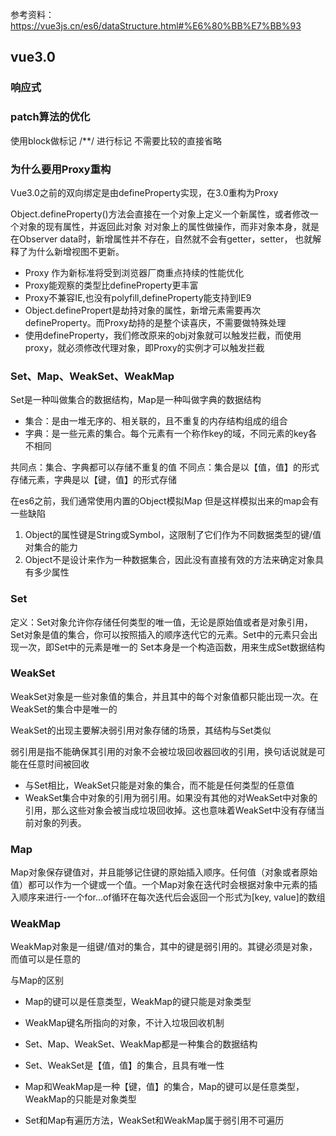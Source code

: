 参考资料：https://vue3js.cn/es6/dataStructure.html#%E6%80%BB%E7%BB%93
## vue3.0
### 响应式

### patch算法的优化
使用block做标记 /**/
进行标记 不需要比较的直接省略

### 为什么要用Proxy重构
Vue3.0之前的双向绑定是由defineProperty实现，在3.0重构为Proxy

Object.defineProperty()方法会直接在一个对象上定义一个新属性，或者修改一个对象的现有属性，并返回此对象
对对象上的属性做操作，而非对象本身，就是在Observer data时，新增属性并不存在，自然就不会有getter，setter，
也就解释了为什么新增视图不更新。

* Proxy 作为新标准将受到浏览器厂商重点持续的性能优化
* Proxy能观察的类型比defineProperty更丰富
* Proxy不兼容IE,也没有polyfill,defineProperty能支持到IE9
* Object.definePropert是劫持对象的属性，新增元素需要再次defineProperty。而Proxy劫持的是整个读喜庆，不需要做特殊处理
* 使用defineProperty，我们修改原来的obj对象就可以触发拦截，而使用proxy，就必须修改代理对象，即Proxy的实例才可以触发拦截

### Set、Map、WeakSet、WeakMap
Set是一种叫做集合的数据结构，Map是一种叫做字典的数据结构

* 集合：是由一堆无序的、相关联的，且不重复的内存结构组成的组合
* 字典：是一些元素的集合。每个元素有一个称作key的域，不同元素的key各不相同

共同点：集合、字典都可以存储不重复的值
不同点：集合是以【值，值】的形式存储元素，字典是以【键，值】的形式存储

在es6之前，我们通常使用内置的Object模拟Map
但是这样模拟出来的map会有一些缺陷
1. Object的属性键是String或Symbol，这限制了它们作为不同数据类型的键/值对集合的能力
2. Object不是设计来作为一种数据集合，因此没有直接有效的方法来确定对象具有多少属性

### Set
定义：Set对象允许你存储任何类型的唯一值，无论是原始值或者是对象引用，Set对象是值的集合，你可以按照插入的顺序迭代它的元素。Set中的元素只会出现一次，即Set中的元素是唯一的
Set本身是一个构造函数，用来生成Set数据结构

### WeakSet
WeakSet对象是一些对象值的集合，并且其中的每个对象值都只能出现一次。在WeakSet的集合中是唯一的

WeakSet的出现主要解决弱引用对象存储的场景，其结构与Set类似

弱引用是指不能确保其引用的对象不会被垃圾回收器回收的引用，换句话说就是可能在任意时间被回收

* 与Set相比，WeakSet只能是对象的集合，而不能是任何类型的任意值
* WeakSet集合中对象的引用为弱引用。如果没有其他的对WeakSet中对象的引用，那么这些对象会被当成垃圾回收掉。这也意味着WeakSet中没有存储当前对象的列表。

### Map
Map对象保存键值对，并且能够记住键的原始插入顺序。任何值（对象或者原始值）都可以作为一个键或一个值。一个Map对象在迭代时会根据对象中元素的插入顺序来进行-一个for...of循环在每次迭代后会返回一个形式为[key, value]的数组

### WeakMap
WeakMap对象是一组键/值对的集合，其中的键是弱引用的。其键必须是对象，而值可以是任意的

与Map的区别
* Map的键可以是任意类型，WeakMap的键只能是对象类型
* WeakMap键名所指向的对象，不计入垃圾回收机制

* Set、Map、WeakSet、WeakMap都是一种集合的数据结构
* Set、WeakSet是【值，值】的集合，且具有唯一性
* Map和WeakMap是一种【键，值】的集合，Map的键可以是任意类型，WeakMap的只能是对象类型
* Set和Map有遍历方法，WeakSet和WeakMap属于弱引用不可遍历